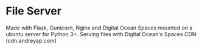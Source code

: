 
# File Server 

Made with Flask, Gunicorn, Nginx and Digital Ocean Spaces mounted on a ubuntu server for Python 3+. Serving files with Digital Ocean's Spaces CDN (cdn.andreyap.com)

